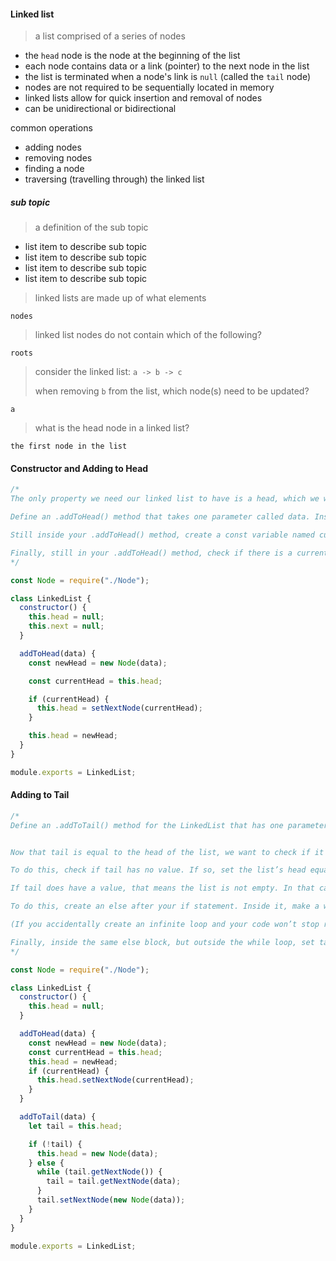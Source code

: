 #### Linked list

> a list comprised of a series of nodes

- the `head` node is the node at the beginning of the list
- each node contains data or a link (pointer) to the next node in the list
- the list is terminated when a node's link is `null` (called the `tail` node)
- nodes are not required to be sequentially located in memory
- linked lists allow for quick insertion and removal of nodes
- can be unidirectional or bidirectional

common operations

- adding nodes
- removing nodes
- finding a node
- traversing (travelling through) the linked list

##### sub topic

> a definition of the sub topic

- list item to describe sub topic
- list item to describe sub topic
- list item to describe sub topic
- list item to describe sub topic

> linked lists are made up of what elements

`nodes`

> linked list nodes do not contain which of the following?

`roots`

> consider the linked list: `a -> b -> c`
>
> when removing `b` from the list, which node(s) need to be updated?

`a`

> what is the head node in a linked list?

`the first node in the list`

#### Constructor and Adding to Head

```js
/*
The only property we need our linked list to have is a head, which we will add in our constructor. Inside the LinkedList class, define the constructor. It should take no parameters, and should set the list’s head to null.

Define an .addToHead() method that takes one parameter called data. Inside the method, create a Node const variable named newHead, and pass data as an argument.

Still inside your .addToHead() method, create a const variable named currentHead, and set it equal to the list’s head. Then change the list’s head to equal newHead.

Finally, still in your .addToHead() method, check if there is a current head to the list. If there is, set the list’s head’s next node to currentHead.
*/

const Node = require("./Node");

class LinkedList {
  constructor() {
    this.head = null;
    this.next = null;
  }

  addToHead(data) {
    const newHead = new Node(data);

    const currentHead = this.head;

    if (currentHead) {
      this.head = setNextNode(currentHead);
    }

    this.head = newHead;
  }
}

module.exports = LinkedList;
```

#### Adding to Tail

```js
/*
Define an .addToTail() method for the LinkedList that has one parameter called data. Create a variable named tail, and set it equal to the list’s head. tail is going to change throughout the method, so make it a let variable.


Now that tail is equal to the head of the list, we want to check if it has any value. If tail has no value, then that means the list was empty, and we will be creating the head and tail with the data passed in.

To do this, check if tail has no value. If so, set the list’s head equal to a new Node that takes data as an argument.

If tail does have a value, that means the list is not empty. In that case, we want to iterate through the list until we find the end, so we can add tail to the end of the list.

To do this, create an else after your if statement. Inside it, make a while loop that runs while tail has a next node. Inside the loop, set tail equal to its next node.

(If you accidentally create an infinite loop and your code won’t stop running, you can reload the page to stop it.)

Finally, inside the same else block, but outside the while loop, set tail‘s next node equal to a new Node that takes data as an argument.
*/

const Node = require("./Node");

class LinkedList {
  constructor() {
    this.head = null;
  }

  addToHead(data) {
    const newHead = new Node(data);
    const currentHead = this.head;
    this.head = newHead;
    if (currentHead) {
      this.head.setNextNode(currentHead);
    }
  }

  addToTail(data) {
    let tail = this.head;

    if (!tail) {
      this.head = new Node(data);
    } else {
      while (tail.getNextNode()) {
        tail = tail.getNextNode(data);
      }
      tail.setNextNode(new Node(data));
    }
  }
}

module.exports = LinkedList;
```
